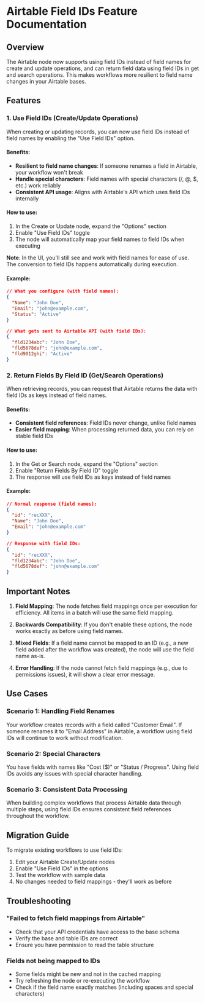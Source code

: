 # Airtable Field IDs Feature Documentation

## Overview

The Airtable node now supports using field IDs instead of field names for create and update operations, and can return field data using field IDs in get and search operations. This makes workflows more resilient to field name changes in your Airtable bases.

## Features

### 1. Use Field IDs (Create/Update Operations)

When creating or updating records, you can now use field IDs instead of field names by enabling the "Use Field IDs" option.

#### Benefits:
- **Resilient to field name changes**: If someone renames a field in Airtable, your workflow won't break
- **Handle special characters**: Field names with special characters (/, @, $, etc.) work reliably
- **Consistent API usage**: Aligns with Airtable's API which uses field IDs internally

#### How to use:
1. In the Create or Update node, expand the "Options" section
2. Enable "Use Field IDs" toggle
3. The node will automatically map your field names to field IDs when executing

**Note**: In the UI, you'll still see and work with field names for ease of use. The conversion to field IDs happens automatically during execution.

#### Example:
```json
// What you configure (with field names):
{
  "Name": "John Doe",
  "Email": "john@example.com",
  "Status": "Active"
}

// What gets sent to Airtable API (with field IDs):
{
  "fld1234abc": "John Doe",
  "fld5678def": "john@example.com",
  "fld9012ghi": "Active"
}
```

### 2. Return Fields By Field ID (Get/Search Operations)

When retrieving records, you can request that Airtable returns the data with field IDs as keys instead of field names.

#### Benefits:
- **Consistent field references**: Field IDs never change, unlike field names
- **Easier field mapping**: When processing returned data, you can rely on stable field IDs

#### How to use:
1. In the Get or Search node, expand the "Options" section
2. Enable "Return Fields By Field ID" toggle
3. The response will use field IDs as keys instead of field names

#### Example:
```json
// Normal response (field names):
{
  "id": "recXXX",
  "Name": "John Doe",
  "Email": "john@example.com"
}

// Response with field IDs:
{
  "id": "recXXX",
  "fld1234abc": "John Doe",
  "fld5678def": "john@example.com"
}
```

## Important Notes

1. **Field Mapping**: The node fetches field mappings once per execution for efficiency. All items in a batch will use the same field mapping.

2. **Backwards Compatibility**: If you don't enable these options, the node works exactly as before using field names.

3. **Mixed Fields**: If a field name cannot be mapped to an ID (e.g., a new field added after the workflow was created), the node will use the field name as-is.

4. **Error Handling**: If the node cannot fetch field mappings (e.g., due to permissions issues), it will show a clear error message.

## Use Cases

### Scenario 1: Handling Field Renames
Your workflow creates records with a field called "Customer Email". If someone renames it to "Email Address" in Airtable, a workflow using field IDs will continue to work without modification.

### Scenario 2: Special Characters
You have fields with names like "Cost ($)" or "Status / Progress". Using field IDs avoids any issues with special character handling.

### Scenario 3: Consistent Data Processing
When building complex workflows that process Airtable data through multiple steps, using field IDs ensures consistent field references throughout the workflow.

## Migration Guide

To migrate existing workflows to use field IDs:

1. Edit your Airtable Create/Update nodes
2. Enable "Use Field IDs" in the options
3. Test the workflow with sample data
4. No changes needed to field mappings - they'll work as before

## Troubleshooting

### "Failed to fetch field mappings from Airtable"
- Check that your API credentials have access to the base schema
- Verify the base and table IDs are correct
- Ensure you have permission to read the table structure

### Fields not being mapped to IDs
- Some fields might be new and not in the cached mapping
- Try refreshing the node or re-executing the workflow
- Check if the field name exactly matches (including spaces and special characters)
